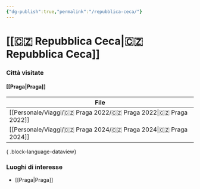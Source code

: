 ```yaml
---
{"dg-publish":true,"permalink":"/repubblica-ceca/"}
---
```


# [[🇨🇿 Repubblica Ceca\|🇨🇿 Repubblica Ceca]]


### Città visitate

#### [[Praga\|Praga]]

| File                                                                     |
| ------------------------------------------------------------------------ |
| [[Personale/Viaggi/🇨🇿 Praga 2022/🇨🇿 Praga 2022\|🇨🇿 Praga 2022]] |
| [[Personale/Viaggi/🇨🇿 Praga 2024/🇨🇿 Praga 2024\|🇨🇿 Praga 2024]] |

{ .block-language-dataview}

### Luoghi di interesse

- [[Praga\|Praga]]